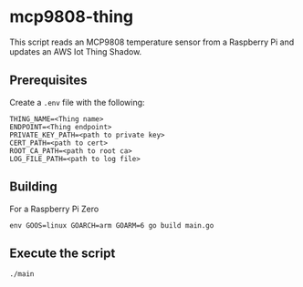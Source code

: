 # mcp9808-thing

This script reads an MCP9808 temperature sensor from a Raspberry Pi and updates an AWS Iot Thing Shadow.

## Prerequisites

Create a `.env` file with the following:
```
THING_NAME=<Thing name>
ENDPOINT=<Thing endpoint>
PRIVATE_KEY_PATH=<path to private key>
CERT_PATH=<path to cert>
ROOT_CA_PATH=<path to root ca>
LOG_FILE_PATH=<path to log file>
```

## Building

For a Raspberry Pi Zero
```
env GOOS=linux GOARCH=arm GOARM=6 go build main.go
```

## Execute the script
```
./main
```